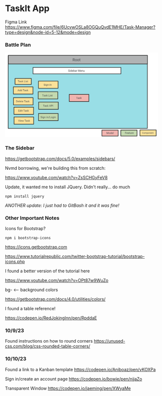 # TaskIt App

Figma Link <https://www.figma.com/file/6UcvwOSLa8OGQuQvdE1MHE/Task-Manager?type=design&node-id=5-12&mode=design>

### Battle Plan

![Alt text](image.png)

### The Sidebar

<https://getbootstrap.com/docs/5.0/examples/sidebars/>

Nvmd borrowing, we're building this from scratch:

<https://www.youtube.com/watch?v=ZsSCHGyFeV8>

Update, it wanted me to install JQuery. Didn't really... do much

    npm install jquery

*ANOTHER update: I just had to GitBash it and it was fine!*

### Other Important Notes

Icons for Bootstrap?

    npm i bootstrap-icons

<https://icons.getbootstrap.com>

<https://www.tutorialrepublic.com/twitter-bootstrap-tutorial/bootstrap-icons.php>

I found a better version of the tutorial here

<https://www.youtube.com/watch?v=OPt87w9WuZo>


bg- <-- background colors

<https://getbootstrap.com/docs/4.0/utilities/colors/>

I found a table reference!

<https://codepen.io/RedJokingInn/pen/RpddaE>

### 10/9/23

Found instructions on how to round corners
<https://unused-css.com/blog/css-rounded-table-corners/>


### 10/10/23

Found a link to a Kanban template
<https://codepen.io/Aniboaz/pen/vKOXPa>


Sign in/create an account page
<https://codepen.io/bowie/pen/njjaZo>

Transparent Window
<https://codepen.io/jaeming/pen/XWyaMe>
